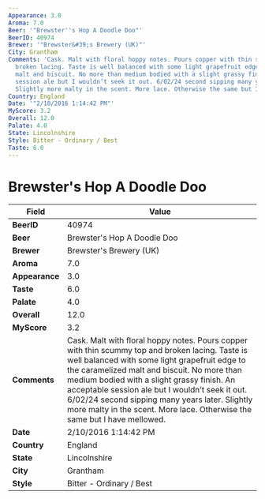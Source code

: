 ```yaml
---
Appearance: 3.0
Aroma: 7.0
Beer: '"Brewster''s Hop A Doodle Doo"'
BeerID: 40974
Brewer: '"Brewster&#39;s Brewery (UK)"'
City: Grantham
Comments: 'Cask. Malt with floral hoppy notes. Pours copper with thin scummy top and
  broken lacing. Taste is well balanced with some light grapefruit edge to the caramelized
  malt and biscuit. No more than medium bodied with a slight grassy finish. An acceptable
  session ale but I wouldn’t seek it out. 6/02/24 second sipping many years later.
  Slightly more malty in the scent. More lace. Otherwise the same but I have mellowed. '
Country: England
Date: '"2/10/2016 1:14:42 PM"'
MyScore: 3.2
Overall: 12.0
Palate: 4.0
State: Lincolnshire
Style: Bitter - Ordinary / Best
Taste: 6.0
---
```


# Brewster's Hop A Doodle Doo

| Field         | Value |
|---------------|-------|
| **BeerID** | 40974 |
| **Beer** | Brewster's Hop A Doodle Doo |
| **Brewer** | Brewster&#39;s Brewery (UK) |
| **Aroma** | 7.0 |
| **Appearance** | 3.0 |
| **Taste** | 6.0 |
| **Palate** | 4.0 |
| **Overall** | 12.0 |
| **MyScore** | 3.2 |
| **Comments** | Cask. Malt with floral hoppy notes. Pours copper with thin scummy top and broken lacing. Taste is well balanced with some light grapefruit edge to the caramelized malt and biscuit. No more than medium bodied with a slight grassy finish. An acceptable session ale but I wouldn’t seek it out. 6/02/24 second sipping many years later. Slightly more malty in the scent. More lace. Otherwise the same but I have mellowed.  |
| **Date** | 2/10/2016 1:14:42 PM |
| **Country** | England |
| **State** | Lincolnshire |
| **City** | Grantham |
| **Style** | Bitter - Ordinary / Best |
